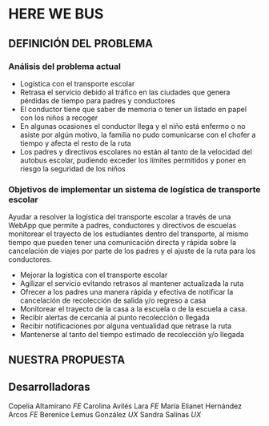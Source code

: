# HERE WE BUS 

## DEFINICIÓN DEL PROBLEMA

### Análisis del problema actual
* Logística con el transporte escolar
* Retrasa el servicio debido al tráfico en las ciudades que genera pérdidas de tiempo para padres y conductores
* El conductor tiene que saber de memoria o tener un listado en papel con los niños a recoger
* En algunas ocasiones el conductor llega y el niño está enfermo o no asiste por algún motivo, la familia no pudo comunicarse con el chofer a tiempo y afecta el resto de la ruta
* Los padres y directivos escolares no están al tanto de la velocidad del autobus escolar, pudiendo exceder los límites permitidos y poner en riesgo la seguridad de los niños

### Objetivos de implementar un sistema de logística de transporte escolar

Ayudar a resolver la logística del transporte escolar a través de una WebApp que permite a padres, conductores y directivos de escuelas monitorear el trayecto de los estudiantes dentro del transporte, al mismo tiempo que pueden tener una comunicación directa y rápida sobre la cancelación de viajes por parte de los padres y el ajuste de la ruta para los conductores.


* Mejorar la logística con el transporte escolar
* Agilizar el servicio evitando retrasos al mantener actualizada la ruta
* Ofrecer a los padres una manera rápida y efectiva de notificar la cancelación de recolección de salida  y/o regreso a casa
* Monitorear el trayecto de la casa a la escuela o de la escuela a casa.
* Recibir alertas de cercanía al punto recolección o llegada
* Recibir notificaciones por alguna ventualidad que retrase la ruta
* Mantenerse al tanto del tiempo estimado de recolección y/o llegada  

## NUESTRA PROPUESTA 


## Desarrolladoras
Copelia Altamirano *FE*
Carolina Avilés Lara *FE*
María Elianet Hernández Arcos *FE*
Berenice Lemus González *UX*
Sandra Salinas *UX*